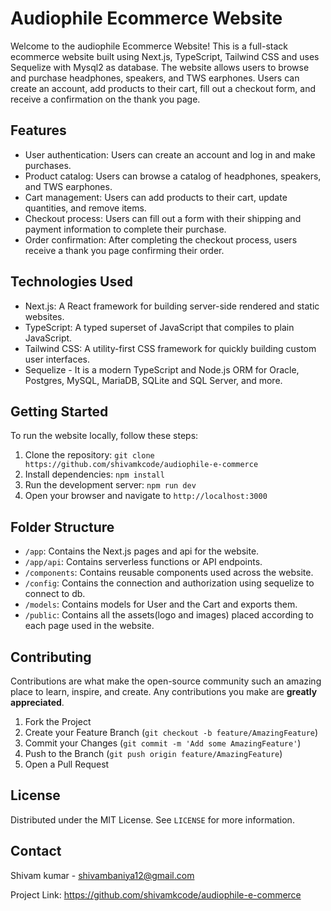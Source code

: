 # Audiophile Ecommerce Website

Welcome to the audiophile Ecommerce Website! This is a full-stack ecommerce website built using Next.js, TypeScript, Tailwind CSS and uses Sequelize with Mysql2 as database. The website allows users to browse and purchase headphones, speakers, and TWS earphones. Users can create an account, add products to their cart, fill out a checkout form, and receive a confirmation on the thank you page.

## Features

- User authentication: Users can create an account and log in and make purchases.
- Product catalog: Users can browse a catalog of headphones, speakers, and TWS earphones.
- Cart management: Users can add products to their cart, update quantities, and remove items.
- Checkout process: Users can fill out a form with their shipping and payment information to complete their purchase.
- Order confirmation: After completing the checkout process, users receive a thank you page confirming their order. 

## Technologies Used

- Next.js: A React framework for building server-side rendered and static websites.
- TypeScript: A typed superset of JavaScript that compiles to plain JavaScript.
- Tailwind CSS: A utility-first CSS framework for quickly building custom user interfaces.
- Sequelize - It is a modern TypeScript and Node.js ORM for Oracle, Postgres, MySQL, MariaDB, SQLite and SQL Server, and more.

## Getting Started

To run the website locally, follow these steps:

1. Clone the repository: `git clone https://github.com/shivamkcode/audiophile-e-commerce`
2. Install dependencies: `npm install`
3. Run the development server: `npm run dev`
4. Open your browser and navigate to `http://localhost:3000`

## Folder Structure

- `/app`: Contains the Next.js pages and api for the website.
- `/app/api`: Contains serverless functions or API endpoints.
- `/components`: Contains reusable components used across the website.
- `/config`: Contains the connection and authorization using sequelize to connect to db.
- `/models`: Contains models for User and the Cart and exports them.
- `/public`: Contains all the assets(logo and images) placed according to each page used in the website.

## Contributing

Contributions are what make the open-source community such an amazing place to learn, inspire, and create. Any contributions you make are **greatly appreciated**.

1. Fork the Project
2. Create your Feature Branch (`git checkout -b feature/AmazingFeature`)
3. Commit your Changes (`git commit -m 'Add some AmazingFeature'`)
4. Push to the Branch (`git push origin feature/AmazingFeature`)
5. Open a Pull Request

## License

Distributed under the MIT License. See `LICENSE` for more information.

## Contact

Shivam kumar - shivambaniya12@gmail.com

Project Link: https://github.com/shivamkcode/audiophile-e-commerce